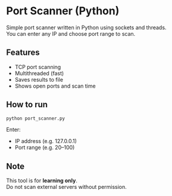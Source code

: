 # Port Scanner (Python)

Simple port scanner written in Python using sockets and threads.  
You can enter any IP and choose port range to scan.

## Features
- TCP port scanning
- Multithreaded (fast)
- Saves results to file
- Shows open ports and scan time

## How to run

```bash
python port_scanner.py
```

Enter:
- IP address (e.g. 127.0.0.1)
- Port range (e.g. 20–100)

## Note

This tool is for **learning only**.  
Do not scan external servers without permission.
